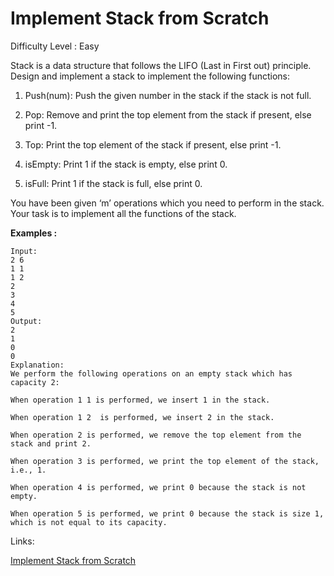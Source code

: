 # Implement Stack from Scratch

Difficulty Level : Easy

Stack is a data structure that follows the LIFO (Last in First out) principle. Design and implement a stack to implement the following functions:

1. Push(num): Push the given number in the stack if the stack is not full.

2. Pop: Remove and print the top element from the stack if present, else print -1.

3. Top: Print the top element of the stack if present, else print -1.

4. isEmpty: Print 1 if the stack is empty, else print 0.

5. isFull: Print 1 if the stack is full, else print 0.


You have been given ‘m’ operations which you need to perform in the stack. Your task is to implement all the functions of the stack.

**Examples :**

```
Input:
2 6
1 1
1 2
2
3
4
5
Output:
2 
1
0
0
Explanation:
We perform the following operations on an empty stack which has capacity 2:

When operation 1 1 is performed, we insert 1 in the stack.

When operation 1 2  is performed, we insert 2 in the stack. 

When operation 2 is performed, we remove the top element from the stack and print 2.

When operation 3 is performed, we print the top element of the stack, i.e., 1.

When operation 4 is performed, we print 0 because the stack is not empty.

When operation 5 is performed, we print 0 because the stack is size 1, which is not equal to its capacity.
```

Links:

[Implement Stack from Scratch](https://www.naukri.com/code360/problems/stack-implementation-using-array_3210209?topList=love-babbar-dsa-sheet-problems&utm_source=website&utm_medium=affiliate&utm_campaign=450dsatracker)